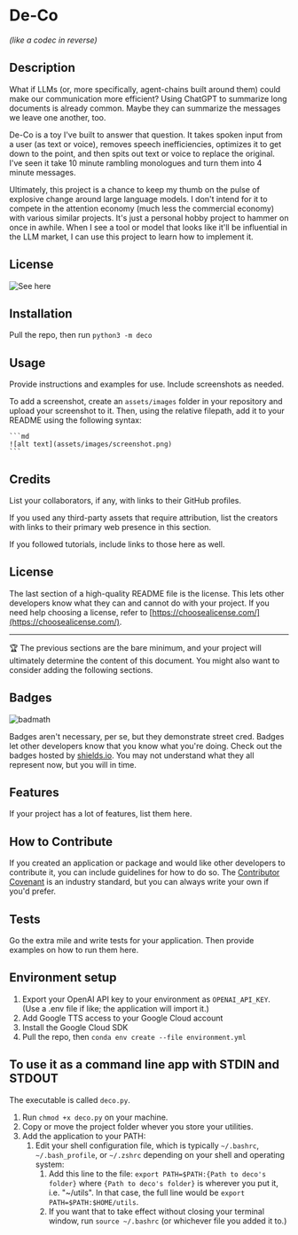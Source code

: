 # De-Co
*(like a codec in reverse)*

## Description

What if LLMs (or, more specifically, agent-chains built around them) could make our communication more efficient? Using ChatGPT to summarize long documents is already common. Maybe they can summarize the messages we leave one another, too.

De-Co is a toy I've built to answer that question. It takes spoken input from a user (as text or voice), removes speech inefficiencies, optimizes it to get down to the point, and then spits out text or voice to replace the original. I've seen it take 10 minute rambling monologues and turn them into 4 minute messages.

Ultimately, this project is a chance to keep my thumb on the pulse of explosive change around large language models. I don't intend for it to compete in the attention economy (much less the commercial economy) with various similar projects. It's just a personal hobby project to hammer on once in awhile. When I see a tool or model that looks like it'll be influential in the LLM market, I can use this project to learn how to implement it.

## License
![See here](LICENSE)

## Installation

Pull the repo, then run `python3 -m deco`

## Usage

Provide instructions and examples for use. Include screenshots as needed.

To add a screenshot, create an `assets/images` folder in your repository and upload your screenshot to it. Then, using the relative filepath, add it to your README using the following syntax:

    ```md
    ![alt text](assets/images/screenshot.png)
    ```

## Credits

List your collaborators, if any, with links to their GitHub profiles.

If you used any third-party assets that require attribution, list the creators with links to their primary web presence in this section.

If you followed tutorials, include links to those here as well.

## License

The last section of a high-quality README file is the license. This lets other developers know what they can and cannot do with your project. If you need help choosing a license, refer to [https://choosealicense.com/](https://choosealicense.com/).

---

🏆 The previous sections are the bare minimum, and your project will ultimately determine the content of this document. You might also want to consider adding the following sections.

## Badges

![badmath](https://img.shields.io/github/languages/top/lernantino/badmath)

Badges aren't necessary, per se, but they demonstrate street cred. Badges let other developers know that you know what you're doing. Check out the badges hosted by [shields.io](https://shields.io/). You may not understand what they all represent now, but you will in time.

## Features

If your project has a lot of features, list them here.

## How to Contribute

If you created an application or package and would like other developers to contribute it, you can include guidelines for how to do so. The [Contributor Covenant](https://www.contributor-covenant.org/) is an industry standard, but you can always write your own if you'd prefer.

## Tests

Go the extra mile and write tests for your application. Then provide examples on how to run them here.

## Environment setup
1. Export your OpenAI API key to your environment as `OPENAI_API_KEY`. (Use a .env file if like; the application will import it.)
1. Add Google TTS access to your Google Cloud account
1. Install the Google Cloud SDK
1. Pull the repo, then `conda env create --file environment.yml`

## To use it as a command line app with STDIN and STDOUT
The executable is called `deco.py`.
1. Run `chmod +x deco.py` on your machine.
1. Copy or move the project folder whever you store your utilities.
1. Add the application to your PATH:
    1. Edit your shell configuration file, which is typically `~/.bashrc`, `~/.bash_profile`, or `~/.zshrc` depending on your shell and operating system:
        1. Add this line to the file: `export PATH=$PATH:{Path to deco's folder}` where `{Path to deco's folder}` is wherever you put it, i.e. "~/utils". In that case, the full line would be `export PATH=$PATH:$HOME/utils`.
        1. If you want that to take effect without closing your terminal window, run `source ~/.bashrc` (or whichever file you added it to.)

